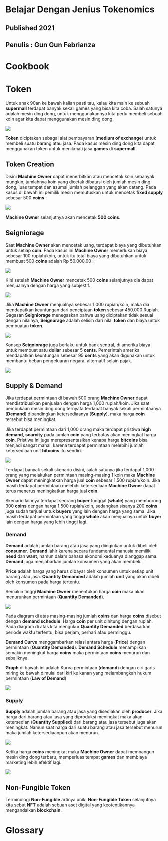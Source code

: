 # Belajar Dengan Jenius Tokenomics

## Published 2021

## Penulis : Gun Gun Febrianza

# Cookbook



# Token

Untuk anak 90an ke bawah kalian pasti tau, kalau kita main ke sebuah **supermall** terdapat banyak sekali games yang bisa kita coba. Salah satunya adalah mesin ding dong, untuk menggunakannya kita perlu membeli sebuah koin agar kita dapat menggunakan mesin ding dong.

<img src="../assets/Tokens1.png" style="zoom:100%;" />

**Token** diciptakan sebagai alat pembayaran (**medium of exchange**) untuk membeli suatu barang atau jasa. Pada kasus mesin ding dong kita dapat menggunakan token untuk menikmati jasa **games** di **supermall**.

## Token Creation

Disini **Machine Owner** dapat menerbitkan atau mencetak koin sebanyak mungkin, jumlahnya koin yang dicetak dibatasi oleh jumlah mesin ding dong, luas tempat dan asumsi jumlah pelanggan yang akan datang. Pada kasus di bawah ini pemilik mesin memutuskan untuk mencetak **fixed supply** sebesar 500 **coins** : 

<img src="../assets/Tokens2.png" style="zoom:100%;" />

**Machine Owner** selanjutnya akan mencetak **500 coins**.

## Seigniorage

Saat **Machine Owner** akan mencetak uang, terdapat biaya yang dibutuhkan untuk setiap **coin**. Pada kasus ini **Machine Owner** memerlukan biaya sebesar 100 rupiah/koin, untuk itu total biaya yang dibutuhkan untuk membuat 500 **coins** adalah Rp 50.000,00 :

<img src="../assets/Seigniorage1.png" style="zoom:100%;" />

Kini setelah **Machine Owner** mencetak 500 **coins** selanjutnya dia dapat menjualnya dengan harga yang subjektif. 

<img src="../assets/Seigniorage2.png" style="zoom:100%;" />

Jika **Machine Owner** menjualnya sebesar 1.000 rupiah/koin, maka dia mendapatkan keuntungan dari penciptaan **token** sebesar 450.000 Rupiah. Gagasan **Seigniorage** menegaskan bahwa uang diciptakan tidak sesuai dengan nilainya, **Seignorage** adalah selisih dari nilai **token** dan biaya untuk pembuatan **token**.

<img src="../assets/Seigniorage3.png" style="zoom:100%;" />

Konsep **Seigniorage** juga berlaku untuk bank sentral, di amerika biaya untuk membuat satu **dollar** sebesar 5 **cents**. Pemerintah amerika mendapatkan keuntungan sebesar 95 **cents** yang akan digunakan untuk membantu beban pengeluaran negara, alternatif selain pajak.

<img src="../assets/Seigniorage4.png" style="zoom:100%;" />

## Supply & Demand

Jika terdapat permintaan di bawah 500 orang **Machine Owner** dapat mendistribusikan penjualan dengan harga 1,000 rupiah/koin. Jika saat pembukaan mesin ding dong ternyata terdapat banyak sekali permintaanya (**Demand**) dibandingkan ketersediaanya (**Supply**), maka harga **coin** tersebut bisa meningkat. 

Jika terdapat permintaan dari 1,000 orang maka terdapat pristiwa **high demand**, **scarcity** pada jumlah **coin** yang terbatas akan meningkat harga **coin**. Pristiwa ini juga merepresentasikan kenapa harga **bitcoins** bisa menjadi sangat mahal, karena terdapat permintaan melebihi jumlah ketersediaan unit **bitcoins** itu sendiri.

<img src="../assets/Supply&Demand.png" style="zoom:100%;" />

Terdapat banyak sekali skenario disini, salah satunya jika terdapat 1,000 orang yang melakukan permintaan masing-masing 1 koin maka **Machine Owner** dapat meningkatkan harga jual **coin** sebesar 1.500 rupiah/koin. Jika masih terdapat permintaan melebihi ketersediaan **Machine Owner** dapat terus menerus meningkatkan harga jual **coin**.

Skenario lainnya terdapat seorang **buyer** tunggal (**whale**) yang memborong 300 **coins** dengan harga 1.500 rupiah/koin, sedangkan sisanya 200 **coins** juga sudah terjual untuk **buyers** yang lain dengan harga yang sama. Jika masih terdapat permintaan yang tinggi **whale** akan menjualnya untuk **buyer** lain dengan harga yang lebih tinggi lagi.

### Demand

**Demand** adalah jumlah barang atau jasa yang diinginkan untuk dibeli oleh **consumer**. **Demand** lahir karena secara fundamental manusia memiliki **need** dan **want**, namun dalam bahasa ekonomi keduanya dianggap sama. **Demand** juga menjabarkan jumlah konsumen yang akan membeli.

**Price** adalah harga yang harus dibayar oleh konsumen untuk setiap unit barang atau jasa. **Quantity Demanded** adalah jumlah **unit** yang akan dibeli oleh konsumen pada harga tertentu.

Semakin tinggi **Machine Owner** menentukan harga **coin** maka akan menurunkan permintaan (**Quantity Demanded**).

<img src="../assets/Demand1.png" style="zoom:100%;" />

Pada diagram di atas masing-masing jumlah **coins** dan harga **coins** disebut dengan **demand schedule**. Harga **coin** per unit dihitung dengan rupiah. Pada diagram di atas kita mengukur **Quantity Demanded** berdasarkan periode waktu tertentu, bisa perjam, perhari atau perminggu.

**Demand Curve** menggambarkan relasi antara harga (**Price**) dengan permintaan (**Quantity Demanded**). **Demand Schedule** menampilkan semakin meningkat harga **coins** maka permintaan **coins** menurun dan sebaliknya. 

**Graph** di bawah ini adalah Kurva permintaan (**demand**) dengan ciri garis miring ke bawah dimulai dari kiri ke kanan yang melambangkah hukum permintaan (**Law of Demand**)

<img src="../assets/Demand3.png" style="zoom:100%;" />

### Supply

**Supply** adalah jumlah barang atau jasa yang disediakan oleh **producer**. Jika harga dari barang atau jasa yang diproduksi meningkat maka akan ketersedian (**Quantity Supplied**) dari barang atau jasa tersebut juga akan meningkat. Namun saat harga dari suatu barang atau jasa tersebut menurun maka jumlah ketersediaanpun akan menurun.

<img src="../assets/Demand2.png" style="zoom:100%;" />

Ketika harga **coins** meningkat maka **Machine Owner** dapat membangun mesin ding dong terbaru, memperluas tempat **games** dan membiaya marketing lebih efektif lagi. 

<img src="../assets/Supply1.png" style="zoom:100%;" />



## Non-Fungible Token

Terminologi **Non-Fungible** artinya unik. **Non-Fungible Token** selanjutnya kita sebut **NFT** adalah sebuah aset digital yang keotentikannya mengandalkan **blockchain**. 

# Glossary







